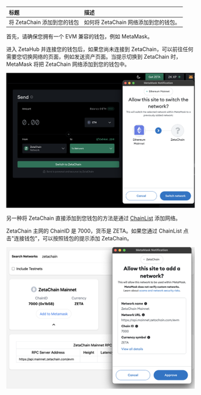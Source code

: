 | 标题 | 描述 |
| :- | :- |
| 将 ZetaChain 添加到您的钱包 | 如何将 ZetaChain 网络添加到您的钱包。 |

首先，请确保您拥有一个 EVM 兼容的钱包，例如 MetaMask。

进入 ZetaHub 并连接您的钱包后，如果您尚未连接到 ZetaChain，可以前往任何需要您切换网络的页面，例如发送资产页面。当提示切换到 ZetaChain 时，MetaMask 将把 ZetaChain 网络添加到您的钱包中。

![切换网络](/docs/images/Use/ZetaHub/create-wallet-1.png)

另一种将 ZetaChain 直接添加到您钱包的方法是通过 [ChainList](https://chainlist.org/?search=zetachain) 添加网络。

ZetaChain 主网的 ChainID 是 7000，货币是 ZETA。如果您通过 ChainList 点击"连接钱包"，可以按照钱包的提示添加 ZetaChain。

![批准网络](/docs/images/Use/ZetaHub/create-wallet-2.png)
